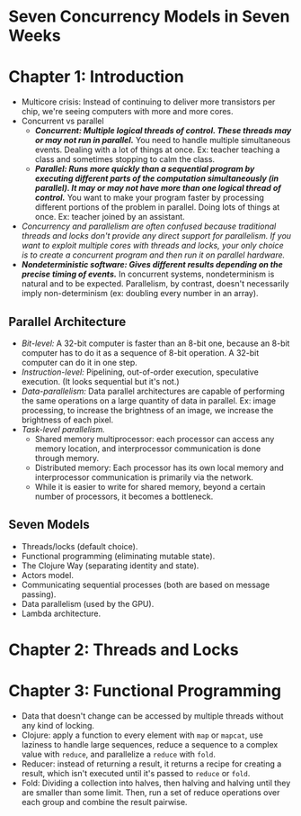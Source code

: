 # Seven Concurrency Models in Seven Weeks

# Chapter 1: Introduction

- Multicore crisis: Instead of continuing to deliver more transistors per chip, we're seeing computers with more and more cores.
- Concurrent vs parallel
  - ***Concurrent: Multiple logical threads of control. These threads may or may not run in parallel.*** You need to handle multiple simultaneous events. Dealing with a lot of things at once. Ex: teacher teaching a class and sometimes stopping to calm the class.
  - ***Parallel: Runs more quickly than a sequential program by executing different parts of the computation simultaneously (in parallel). It may or may not have more than one logical thread of control.*** You want to make your program faster by processing different portions of the problem in parallel. Doing lots of things at once. Ex: teacher joined by an assistant.
- *Concurrency and parallelism are often confused because traditional threads and locks don't provide any direct support for parallelism. If you want to exploit multiple cores with threads and locks, your only choice is to create a concurrent program and then run it on parallel hardware.*
- ***Nondeterministic software: Gives different results depending on the precise timing of events.*** In concurrent systems, nondeterminism is natural and to be expected. Parallelism, by contrast, doesn't necessarily imply non-determinism (ex: doubling every number in an array).

## Parallel Architecture

- *Bit-level:* A 32-bit computer is faster than an 8-bit one, because an 8-bit computer has to do it as a sequence of 8-bit operation. A 32-bit computer can do it in one step.
- *Instruction-level:* Pipelining, out-of-order execution, speculative execution. (It looks sequential but it's not.)
- *Data-parallelism:* Data parallel architectures are  capable of performing the same operations on a large quantity of data in parallel. Ex: image processing, to increase the brightness of an image, we increase the brightness of each pixel.
- *Task-level parallelism.*
  - Shared memory multiprocessor: each processor can access any memory location, and interprocessor communication is done through memory.
  - Distributed memory: Each processor has its own local memory and interprocessor communication is primarily via the network.
  - While it is easier to write for shared memory, beyond a certain number of processors, it becomes a bottleneck.

## Seven Models

- Threads/locks (default choice).
- Functional programming (eliminating mutable state).
- The Clojure Way (separating identity and state).
- Actors model.
- Communicating sequential processes (both are based on message passing).
- Data parallelism (used by the GPU).
- Lambda architecture.

# Chapter 2: Threads and Locks

# Chapter 3: Functional Programming

- Data that doesn't change can be accessed by multiple threads without any kind of locking.
- Clojure: apply a function to every element with `map` or `mapcat`, use laziness to handle large sequences, reduce a sequence to a complex value with `reduce`, and parallelize a `reduce` with `fold`.
- Reducer: instead of returning a result, it returns a recipe for creating a result, which isn't executed until it's passed to `reduce` or `fold`.
- Fold: Dividing  a collection into halves, then halving and halving until they are smaller than some limit. Then, run a set of reduce operations over each group and combine the result pairwise.
